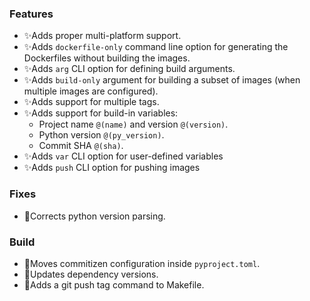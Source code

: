 ### Features

- ✨Adds proper multi-platform support.
- ✨Adds `dockerfile-only` command line option for generating the Dockerfiles without building the images.
- ✨Adds `arg` CLI option for defining build arguments.
- ✨Adds `build-only` argument for building a subset of images (when multiple images are configured).
- ✨Adds support for multiple tags.
- ✨Adds support for build-in variables:
  - Project name `@(name)` and version `@(version)`.
  - Python version `@(py_version)`.
  - Commit SHA `@(sha)`.
- ✨Adds `var` CLI option for user-defined variables
- ✨Adds `push` CLI option for pushing images

### Fixes

- 🐛Corrects python version parsing.

### Build

- 🔧Moves commitizen configuration inside `pyproject.toml`.
- 🔧Updates dependency versions.
- 🔧Adds a git push tag command to Makefile.
